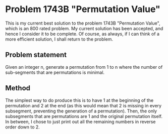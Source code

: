 # Problem 1743B "Permutation Value"
This is my current best solution to the problem 1743B "Permutation Value", which is an 800 rated problem. My current solution has been accepted, and hence I consider it to be complete. Of course, as always, if I can think of a more efficient solution, I shall return to the problem. 

## Problem statement
Given an integer n, generate a permutation from 1 to n where the number of sub-segments that are permutations is minimal.

## Method
The simplest way to do produce this is to have 1 at the beginning of the permutation and 2 at the end (as this would mean that 2 is missing in every subsegment, preventing the generation of a permutation). Then, the only subsegments that are permutations are 1 and the original permutation itself. In between, I chose to just print out all the remaining numbers in reverse order down to 2.